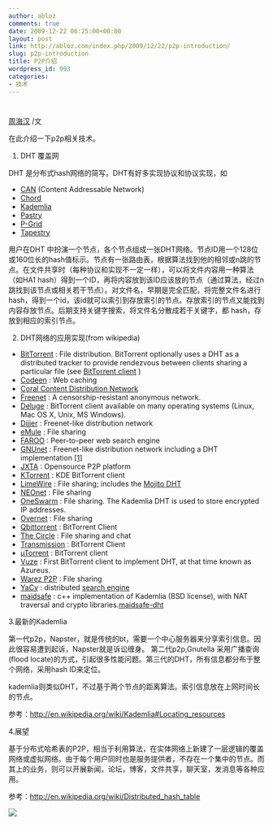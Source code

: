 ```yaml
---
author: abloz
comments: true
date: 2009-12-22 06:25:00+00:00
layout: post
link: http://abloz.com/index.php/2009/12/22/p2p-introduction/
slug: p2p-introduction
title: P2P介绍
wordpress_id: 993
categories:
- 技术
---
```


#  					 				

				

 					  					  					

[周海汉](http://blog.csdn.net/ablo_zhou) /文

  

在此介绍一下p2p相关技术。

 

1. DHT 覆盖网

DHT 是分布式hash网络的简写。DHT有好多实现协议和协议实现，如

  * [CAN](http://en.wikipedia.org/wiki/Content_Addressable_Network)  (Content Addressable Network)
  * [Chord](http://en.wikipedia.org/wiki/Chord_%28DHT%29)  
  * [Kademlia](http://en.wikipedia.org/wiki/Kademlia)  
  * [Pastry](http://en.wikipedia.org/wiki/Pastry_%28DHT%29)  
  * [P-Grid](http://en.wikipedia.org/wiki/P-Grid)  
  * [Tapestry](http://en.wikipedia.org/wiki/Tapestry_%28DHT%29)  

用户在DHT  中扮演一个节点，各个节点组成一张DHT网络。节点ID用一个128位或160位长的hash值标示。节点有一张路由表，根据算法找到他的相邻或n跳的节 点。在文件共享时（每种协议和实现不一定一样），可以将文件内容用一种算法（如HA1  hash）得到一个ID，再将内容放到该ID应该放的节点（通过算法，经过n跳找到该节点或相关若干节点）。对文件名，早期是完全匹配，将完整文件名进行 hash，得到一个id，该id就可以索引到存放索引的节点。存放索引的节点又能找到内容存放节点。后期支持关键字搜索，将文件名分散成若干关键字，都 hash，存放到相应的索引节点。

 

2. DHT网络的应用实现(from wikipedia)

  * [BitTorrent](http://en.wikipedia.org/wiki/BitTorrent_%28protocol%29)  : File distribution. BitTorrent optionally uses a DHT as a distributed tracker to provide rendezvous between clients sharing a particular file (see [BitTorrent client](http://en.wikipedia.org/wiki/BitTorrent_client)  )
  * [Codeen](http://en.wikipedia.org/wiki/Codeen)  : Web caching
  * [Coral Content Distribution Network](http://en.wikipedia.org/wiki/Coral_Content_Distribution_Network)  
  * [Freenet](http://en.wikipedia.org/wiki/Freenet)  : A censorship-resistant anonymous network.
  * [Deluge](http://en.wikipedia.org/wiki/Deluge_%28software%29)  : BitTorrent client available on many operating systems (Linux, Mac OS X, Unix, MS Windows).
  * [Dijjer](http://en.wikipedia.org/wiki/Dijjer)  : Freenet-like distribution network
  * [eMule](http://en.wikipedia.org/wiki/EMule)  : File sharing
  * [FAROO](http://en.wikipedia.org/wiki/FAROO)  : Peer-to-peer web search engine
  * [GNUnet](http://en.wikipedia.org/wiki/GNUnet)  : Freenet-like distribution network including a DHT implementation [[1]](http://gnunet.org/protocol_p2p_dht.php3?xlang=English)  
  * [JXTA](http://en.wikipedia.org/wiki/JXTA)  : Opensource P2P platform
  * [KTorrent](http://en.wikipedia.org/wiki/KTorrent)  : KDE BitTorrent client
  * [LimeWire](http://en.wikipedia.org/wiki/LimeWire)  : File sharing; includes the [Mojito DHT](http://wiki.limewire.org/index.php?title=Mojito)  
  * [NEOnet](http://en.wikipedia.org/wiki/NEOnet)  : File sharing
  * [OneSwarm](http://en.wikipedia.org/wiki/OneSwarm)  : File sharing. The Kademlia DHT is used to store encrypted IP addresses.
  * [Overnet](http://en.wikipedia.org/wiki/Overnet)  : File sharing
  * [Qbittorrent](http://en.wikipedia.org/wiki/Qbittorrent)  : BitTorrent Client
  * [The Circle](http://en.wikipedia.org/wiki/The_Circle_%28file_system%29)  : File sharing and chat
  * [Transmission](http://en.wikipedia.org/wiki/Transmission_%28BitTorrent_client%29)  : BitTorrent Client
  * [µTorrent](http://en.wikipedia.org/wiki/%CE%9CTorrent)  : BitTorrent client
  * [Vuze](http://en.wikipedia.org/wiki/Vuze)  : First BitTorrent client to implement DHT, at that time known as Azureus.
  * [Warez P2P](http://en.wikipedia.org/wiki/Warez_P2P)  : File sharing
  * [YaCy](http://en.wikipedia.org/wiki/YaCy)  : distributed [search engine](http://en.wikipedia.org/wiki/Web_search_engine)  
  * [maidsafe](http://en.wikipedia.org/w/index.php?title=Maidsafe&action=edit&redlink=1)  : c++ implementation of Kademlia (BSD license), with NAT traversal and crypto libraries.[maidsafe-dht](http://code.google.com/p/maidsafe-dht/)  
 

3.最新的Kademlia

第一代p2p，Napster，就是传统的bt，需要一个中心服务器来分享索引信息。因此很容易遭到起诉，Napster就是诉讼缠身。  第二代p2p,Gnutella 采用广播查询(flood  locate)的方式，引起很多性能问题。第三代的DHT，所有信息都分布于整个网络，采用hash ID来定位。

kademlia则类似DHT，不过基于两个节点的距离算法。索引信息放在上网时间长的节点。

参考：http://en.wikipedia.org/wiki/Kademlia#Locating_resources

 

4.展望

基于分布式哈希表的P2P，相当于利用算法，在实体网络上新建了一层逻辑的覆盖网络或虚拟网络。由于每个用户同时也是服务提供者，不存在一个集中的节点。而其上的业务，则可以开展新闻，论坛，博客，文件共享，聊天室，发消息等各种应用。

 

参考：http://en.wikipedia.org/wiki/Distributed_hash_table

  
  


![](http://img.zemanta.com/pixy.gif?x-id=ff65eb8a-8567-8c2e-8e02-27373c91797e)
